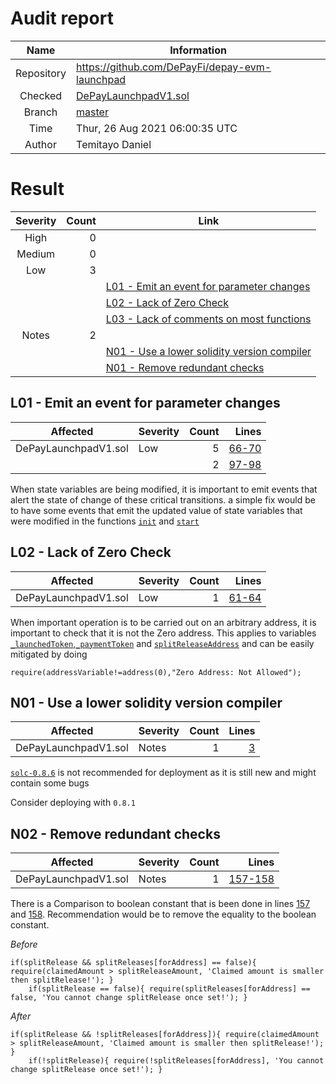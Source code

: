# Audit report

|    Name    | Information                                                                                                       |
| :--------: | ----------------------------------------------------------------------------------------------------------------- |
| Repository | https://github.com/DePayFi/depay-evm-launchpad                                                                    |
|  Checked   | [DePayLaunchpadV1.sol](https://github.com/DePayFi/depay-evm-launchpad/blob/master/contracts/DePayLaunchpadV1.sol) |
|   Branch   | [master](https://github.com/DePayFi/depay-evm-launchpad)                                                          |
|    Time    | Thur, 26 Aug 2021 06:00:35 UTC                                                                                    |
|   Author   | Temitayo Daniel                                                                                                   |

# Result

| Severity | Count | Link                                                |
| :------: | ----: | --------------------------------------------------- |
|   High   |     0 |                                                     |  |
|  Medium  |     0 |                                                     |
|   Low    |     3 |                                                     |
|          |       | [L01 - Emit an event for parameter changes](#L01)   |
|          |       | [L02 - Lack of Zero Check](#L02)                    |
|          |       | [L03 - Lack of comments on most functions](#L03)    |
|  Notes   |     2 |                                                     |
|          |       | [N01 - Use a lower solidity version compiler](#N01) |
|          |       | [N01 - Remove redundant checks](#N01)               |

<a name="L01"/>

## L01 - Emit an event for parameter changes

|       Affected       | Severity | Count |                                                                                                                                        Lines |
| :------------------: | :------- | ----: | -------------------------------------------------------------------------------------------------------------------------------------------: |
| DePayLaunchpadV1.sol | Low      |     5 | [66-70](https://github.com/DePayFi/depay-evm-launchpad/blob/5c3288f1b9cc1273b8cef2b064c017b162165b19/contracts/DePayLaunchpadV1.sol#L66-L70) |
|                      |          |     2 | [97-98](https://github.com/DePayFi/depay-evm-launchpad/blob/5c3288f1b9cc1273b8cef2b064c017b162165b19/contracts/DePayLaunchpadV1.sol#L97-L98) |

When state variables are being modified, it is important to emit events that alert the state of change of these critical transitions. a simple fix would be to have some events that emit the updated value of state variables that were modified in the functions [`init`](https://github.com/DePayFi/depay-evm-launchpad/blob/5c3288f1b9cc1273b8cef2b064c017b162165b19/contracts/DePayLaunchpadV1.sol#L60) and [`start`](https://github.com/DePayFi/depay-evm-launchpad/blob/5c3288f1b9cc1273b8cef2b064c017b162165b19/contracts/DePayLaunchpadV1.sol#L96)

<a name="L02"/>

## L02 - Lack of Zero Check

|       Affected       | Severity | Count |                                                                                                                                        Lines |
| :------------------: | :------- | ----: | -------------------------------------------------------------------------------------------------------------------------------------------: |
| DePayLaunchpadV1.sol | Low      |     1 | [61-64](https://github.com/DePayFi/depay-evm-launchpad/blob/5c3288f1b9cc1273b8cef2b064c017b162165b19/contracts/DePayLaunchpadV1.sol#L61-L64) |

When important operation is to be carried out on an arbitrary address, it is important to check that it is not the Zero address. This applies to variables [`_launchedToken`](https://github.com/DePayFi/depay-evm-launchpad/blob/5c3288f1b9cc1273b8cef2b064c017b162165b19/contracts/DePayLaunchpadV1.sol#L61),[`_paymentToken`](https://github.com/DePayFi/depay-evm-launchpad/blob/5c3288f1b9cc1273b8cef2b064c017b162165b19/contracts/DePayLaunchpadV1.sol#L62) and [`splitReleaseAddress`](https://github.com/DePayFi/depay-evm-launchpad/blob/5c3288f1b9cc1273b8cef2b064c017b162165b19/contracts/DePayLaunchpadV1.sol#L64) and can be easily mitigated by doing

```solidity
require(addressVariable!=address(0),"Zero Address: Not Allowed");
```

<a name="N01"/>

## N01 - Use a lower solidity version compiler

|       Affected       | Severity | Count |                                                                                                                               Lines |
| :------------------: | :------- | ----: | ----------------------------------------------------------------------------------------------------------------------------------: |
| DePayLaunchpadV1.sol | Notes    |     1 | [3](https://github.com/DePayFi/depay-evm-launchpad/blob/5c3288f1b9cc1273b8cef2b064c017b162165b19/contracts/DePayLaunchpadV1.sol#L3) |

[`solc-0.8.6`](https://github.com/DePayFi/depay-evm-launchpad/blob/5c3288f1b9cc1273b8cef2b064c017b162165b19/contracts/DePayLaunchpadV1.sol#L3) is not recommended for deployment as it is still new and might contain some bugs

Consider deploying with `0.8.1`

<a name="N02"/>

## N02 - Remove redundant checks

|       Affected       | Severity | Count |                                                                                                                                            Lines |
| :------------------: | :------- | ----: | -----------------------------------------------------------------------------------------------------------------------------------------------: |
| DePayLaunchpadV1.sol | Notes    |     1 | [157-158](https://github.com/DePayFi/depay-evm-launchpad/blob/5c3288f1b9cc1273b8cef2b064c017b162165b19/contracts/DePayLaunchpadV1.sol#L157-L158) |

There is a Comparison to boolean constant that is been done in lines [157](https://github.com/DePayFi/depay-evm-launchpad/blob/5c3288f1b9cc1273b8cef2b064c017b162165b19/contracts/DePayLaunchpadV1.sol#L157) and [158](https://github.com/DePayFi/depay-evm-launchpad/blob/5c3288f1b9cc1273b8cef2b064c017b162165b19/contracts/DePayLaunchpadV1.sol#L158). Recommendation would be to remove the equality to the boolean constant.

_Before_

```solidity
if(splitRelease && splitReleases[forAddress] == false){ require(claimedAmount > splitReleaseAmount, 'Claimed amount is smaller then splitRelease!'); }
    if(splitRelease == false){ require(splitReleases[forAddress] == false, 'You cannot change splitRelease once set!'); }
```

_After_

```solidity
if(splitRelease && !splitReleases[forAddress]){ require(claimedAmount > splitReleaseAmount, 'Claimed amount is smaller then splitRelease!'); }
    if(!splitRelease){ require(!splitReleases[forAddress], 'You cannot change splitRelease once set!'); }
```
